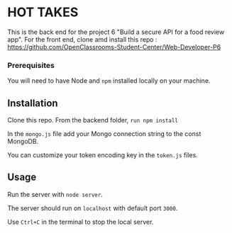# HOT TAKES #

This is the back end for the project 6 "Build a secure API for a food review app".
For the front end, clone amd install this repo :
https://github.com/OpenClassrooms-Student-Center/Web-Developer-P6


### Prerequisites ###

You will need to have Node and `npm` installed locally on your machine.

## Installation ##

Clone this repo. From the backend folder, `run npm install`

In the `mongo.js` file add your Mongo connection string to the const MongoDB.

You can customize your token encoding key in the `token.js` files.

## Usage ##

Run the server with `node server`. 

The server should run on `localhost` with default port `3000`.

Use `Ctrl+C` in the terminal to stop the local server.
